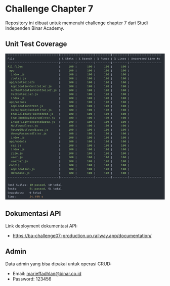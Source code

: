 # Challenge Chapter 7
Repository ini dibuat untuk memenuhi challenge chapter 7 dari Studi Independen Binar Academy.

## Unit Test Coverage
![unit test coverage](unit-test-coverage.png)

## Dokumentasi API
Link deployment dokumentasi API:
- https://ba-challenge07-production.up.railway.app/documentation/

## Admin
Data admin yang bisa dipakai untuk operasi CRUD:
- Email: marieffadhlan@binar.co.id
- Password: 123456